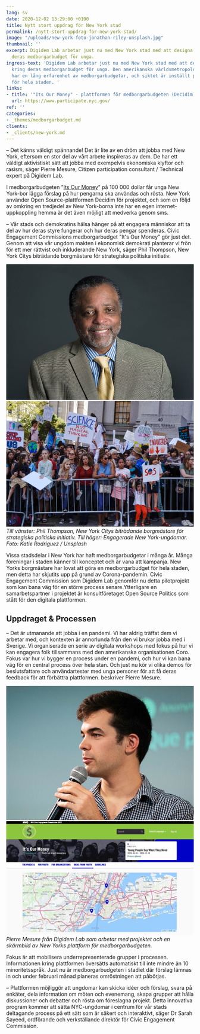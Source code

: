 ```yaml
---
lang: sv
date: 2020-12-02 13:29:00 +0100
title: Nytt stort uppdrag för New York stad
permalink: /nytt-stort-uppdrag-for-new-york-stad/
image: "/uploads/new-york-foto-jonathan-riley-unsplash.jpg"
thumbnail: ''
excerpt: Digidem Lab arbetar just nu med New York stad med att designa processen kring
  deras medborgarbudget för unga.
ingress-text: 'Digidem Lab arbetar just nu med New York stad med att designa processen
  kring deras medborgarbudget för unga. Den amerikanska världsmetropolens stadsdelar
  har en lång erfarenhet av medborgarbudgetar, och siktet är inställt på en budget
  för hela staden. '
links:
- title: '"Its Our Money" - plattformen för medborgarbudgeten (Decidim)'
  url: https://www.participate.nyc.gov/
ref: ''
categories:
- _themes/medborgarbudget.md
clients:
- _clients/new-york.md
---
```

– Det känns väldigt spännande! Det är lite av en dröm att jobba med New York, eftersom en stor del av vårt arbete inspireras av dem. De har ett väldigt aktivistiskt sätt att jobba med exempelvis ekonomiska klyftor och rasism, säger Pierre Mesure, Citizen participation consultant / Technical expert på Digidem Lab.

I medborgarbudgeten ”[Its Our Money](https://www.participate.nyc.gov/)” på 100 000 dollar får unga New York-bor lägga förslag på hur pengarna ska användas och rösta. New York använder Open Source-plattformen Decidim för projektet, och som en följd av omkring en tredjedel av New York-borna inte har en egen internet-uppkoppling hemma är det även möjligt att medverka genom sms.

– Vår stads och demokratins hälsa hänger på att engagera människor att ta del av hur deras styre fungerar och hur deras pengar spenderas. Civic Engagement Commissions medborgarbudget "It's Our Money" gör just det. Genom att visa vår ungdom makten i ekonomisk demokrati planterar vi frön för ett mer rättvist och inkluderande New York, säger Phil Thompson, New York Citys biträdande borgmästare för strategiska politiska initiativ.

![](/uploads/j-phillip-thompson.jpg)![](/uploads/new-york-people-foto-katie-rodriguez-c00xntwgdeu-unsplash.jpg)_Till vänster: Phil Thompson, New York Citys biträdande borgmästare för strategiska politiska initiativ. Till höger: Engagerade New York-ungdomar. Foto: Katie Rodriguez / Unsplash_

Vissa stadsdelar i New York har haft medborgarbudgetar i många år. Många föreningar i staden känner till konceptet och är vana att kampanja. New Yorks borgmästare har lovat att göra en medborgarbudget för hela staden, men detta har skjutits upp på grund av Corona-pandemin. Civic Engagement Commission som Digidem Lab genomför nu detta pilotprojekt som kan bana väg för en större process senare.Ytterligare en samarbetspartner i projektet är konsultföretaget Open Source Politics som stått för den digitala plattformen.

## Uppdraget & Processen

– Det är utmanande att jobba i en pandemi. Vi har aldrig träffat dem vi arbetar med, och kontexten är annorlunda från den vi brukar jobba med i Sverige. Vi organiserade en serie av digitala workshops med fokus på hur vi kan engagera folk tillsammans med den amerikanska organisationen Coro. Fokus var hur vi bygger en process under en pandemi, och hur vi kan bana väg för en central process över hela stan. Och just nu kör vi olika demos för beslutsfattare och användartester med unga personer för att få deras feedback för att förbättra plattformen. beskriver Pierre Mesure.

![](/uploads/pierre.jpg)![](/uploads/decidim-new-york-jpg.jpg)_Pierre Mesure från Digidem Lab som arbetar med projektet och en skärmbild av New Yorks plattform för medborgarbudgeten._

Fokus är att mobilisera underrepresenterade grupper i processen. Informationen kring plattformen översätts automatiskt till inte mindre än 10 minoritetsspråk. Just nu är medborgarbudgeten i stadiet där förslag lämnas in och under februari månad planeras omröstningen att påbörjas.

– Plattformen möjliggör att ungdomar kan skicka idéer och förslag, svara på enkäter, dela information om möten och evenemang, skapa grupper att hålla diskussioner och debatter och rösta om föreslagna projekt. Detta innovativa program kommer att sätta NYC-ungdomar i centrum för vår stads deltagande process på ett sätt som är säkert och interaktivt, säger Dr Sarah Sayeed, ordförande och verkställande direktör för Civic Engagement Commission.
